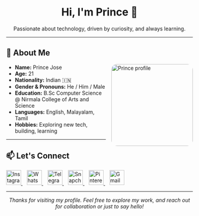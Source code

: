 <!-- Updated GitHub Profile README with Bright Icons -->

<h1 align="center">Hi, I'm Prince 👋</h1>

<p align="center">
  Passionate about technology, driven by curiosity, and always learning.
</p>

---

## 👤 About Me

<img src="YOUR_PROFILE_IMAGE_URL_HERE" width="220" align="right" style="border-radius: 15px; margin-left: 15px;" alt="Prince profile" />

- **Name:** Prince Jose  
- **Age:** 21  
- **Nationality:** Indian 🇮🇳  
- **Gender & Pronouns:** He / Him / Male  
- **Education:** B.Sc Computer Science @ Nirmala College of Arts and Science  
- **Languages:** English, Malayalam, Tamil  
- **Hobbies:** Exploring new tech, building, learning

---

## 📫 Let's Connect

<p align="left">
  <a href="https://www.instagram.com/_prince__jose__/" title="Instagram">
    <img src="https://cdn-icons-png.flaticon.com/512/2111/2111463.png" width="40" alt="Instagram" />
  </a>
  &nbsp;&nbsp;
  <a href="http://api.whatsapp.com/send?phone=8590360275&text=Hi%20PRINCE" title="WhatsApp">
    <img src="https://cdn-icons-png.flaticon.com/512/733/733585.png" width="40" alt="WhatsApp" />
  </a>
  &nbsp;&nbsp;
  <a href="http://t.me/princejose007" title="Telegram">
    <img src="https://cdn-icons-png.flaticon.com/512/2111/2111646.png" width="40" alt="Telegram" />
  </a>
  &nbsp;&nbsp;
  <a href="https://www.snapchat.com/add/prince_jose007?share_id=Vbex_QFppaw&locale=en-IN" title="Snapchat">
    <img src="https://cdn-icons-png.flaticon.com/512/3670/3670284.png" width="40" alt="Snapchat" />
  </a>
  &nbsp;&nbsp;
  <a href="https://pin.it/2lABB3m" title="Pinterest">
    <img src="https://cdn-icons-png.flaticon.com/512/2111/2111492.png" width="40" alt="Pinterest" />
  </a>
  &nbsp;&nbsp;
  <a href="mailto:princejose2004@gmail.com" title="Gmail">
    <img src="https://cdn-icons-png.flaticon.com/512/732/732200.png" width="40" alt="Gmail" />
  </a>
</p>

---

<p align="center"><i>Thanks for visiting my profile. Feel free to explore my work, and reach out for collaboration or just to say hello!</i></p>
